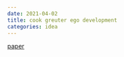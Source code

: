 ```yaml
---
date: 2021-04-02
title: cook greuter ego development
categories: idea
---
```


[paper](http://www.cook-greuter.com/Cook-Greuter%209%20levels%20paper%20new%201.1'14%2097p%5B1%5D.pdf#page=21)
